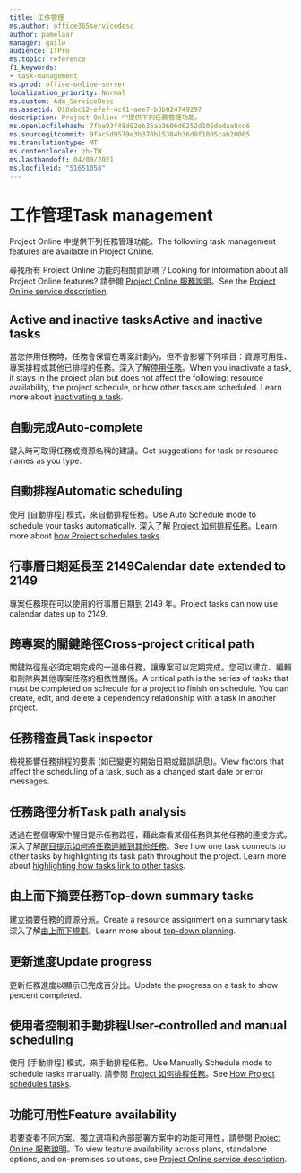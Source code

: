 ```yaml
---
title: 工作管理
ms.author: office365servicedesc
author: pamelaar
manager: gailw
audience: ITPro
ms.topic: reference
f1_keywords:
- task-management
ms.prod: office-online-server
localization_priority: Normal
ms.custom: Adm_ServiceDesc
ms.assetid: 018ebc12-efef-4cf1-aee7-b3b024749297
description: Project Online 中提供下列任務管理功能。
ms.openlocfilehash: 7fbe93f48d02eb35ab3606d6252d106dedaa8cd6
ms.sourcegitcommit: 9fac5d9579e3b370b15384b36d0f1805cab20065
ms.translationtype: MT
ms.contentlocale: zh-TW
ms.lasthandoff: 04/09/2021
ms.locfileid: "51651058"
---
```

# <a name="task-management"></a><span data-ttu-id="fc18a-103">工作管理</span><span class="sxs-lookup"><span data-stu-id="fc18a-103">Task management</span></span>

<span data-ttu-id="fc18a-104">Project Online 中提供下列任務管理功能。</span><span class="sxs-lookup"><span data-stu-id="fc18a-104">The following task management features are available in Project Online.</span></span>
  
<span data-ttu-id="fc18a-105">尋找所有 Project Online 功能的相關資訊嗎？</span><span class="sxs-lookup"><span data-stu-id="fc18a-105">Looking for information about all Project Online features?</span></span> <span data-ttu-id="fc18a-106">請參閱 [Project Online 服務說明](project-online-service-description.md)。</span><span class="sxs-lookup"><span data-stu-id="fc18a-106">See the [Project Online service description](project-online-service-description.md).</span></span>
  
## <a name="active-and-inactive-tasks"></a><span data-ttu-id="fc18a-107">Active and inactive tasks</span><span class="sxs-lookup"><span data-stu-id="fc18a-107">Active and inactive tasks</span></span>

<span data-ttu-id="fc18a-p102">當您停用任務時，任務會保留在專案計劃內，但不會影響下列項目：資源可用性、專案排程或其他已排程的任務。深入了解[停用任務](https://go.microsoft.com/fwlink/p/?LinkId=271335)。</span><span class="sxs-lookup"><span data-stu-id="fc18a-p102">When you inactivate a task, it stays in the project plan but does not affect the following: resource availability, the project schedule, or how other tasks are scheduled. Learn more about [inactivating a task](https://go.microsoft.com/fwlink/p/?LinkId=271335).</span></span>
  
## <a name="auto-complete"></a><span data-ttu-id="fc18a-110">自動完成</span><span class="sxs-lookup"><span data-stu-id="fc18a-110">Auto-complete</span></span>

<span data-ttu-id="fc18a-111">鍵入時可取得任務或資源名稱的建議。</span><span class="sxs-lookup"><span data-stu-id="fc18a-111">Get suggestions for task or resource names as you type.</span></span> 
  
## <a name="automatic-scheduling"></a><span data-ttu-id="fc18a-112">自動排程</span><span class="sxs-lookup"><span data-stu-id="fc18a-112">Automatic scheduling</span></span>

<span data-ttu-id="fc18a-113">使用 [自動排程] 模式，來自動排程任務。</span><span class="sxs-lookup"><span data-stu-id="fc18a-113">Use Auto Schedule mode to schedule your tasks automatically.</span></span> <span data-ttu-id="fc18a-114">深入了解 [Project 如何排程任務](https://go.microsoft.com/fwlink/p/?LinkId=271331)。</span><span class="sxs-lookup"><span data-stu-id="fc18a-114">Learn more about [how Project schedules tasks](https://go.microsoft.com/fwlink/p/?LinkId=271331).</span></span> 
  
## <a name="calendar-date-extended-to-2149"></a><span data-ttu-id="fc18a-115">行事曆日期延長至 2149</span><span class="sxs-lookup"><span data-stu-id="fc18a-115">Calendar date extended to 2149</span></span>

<span data-ttu-id="fc18a-116">專案任務現在可以使用的行事曆日期到 2149 年。</span><span class="sxs-lookup"><span data-stu-id="fc18a-116">Project tasks can now use calendar dates up to 2149.</span></span> 
  
## <a name="cross-project-critical-path"></a><span data-ttu-id="fc18a-117">跨專案的關鍵路徑</span><span class="sxs-lookup"><span data-stu-id="fc18a-117">Cross-project critical path</span></span>

<span data-ttu-id="fc18a-p104">關鍵路徑是必須定期完成的一連串任務，讓專案可以定期完成。您可以建立、編輯和刪除與其他專案任務的相依性關係。</span><span class="sxs-lookup"><span data-stu-id="fc18a-p104">A critical path is the series of tasks that must be completed on schedule for a project to finish on schedule. You can create, edit, and delete a dependency relationship with a task in another project.</span></span> 
  
## <a name="task-inspector"></a><span data-ttu-id="fc18a-120">任務稽查員</span><span class="sxs-lookup"><span data-stu-id="fc18a-120">Task inspector</span></span>

<span data-ttu-id="fc18a-121">檢視影響任務排程的要素 (如已變更的開始日期或錯誤訊息)。</span><span class="sxs-lookup"><span data-stu-id="fc18a-121">View factors that affect the scheduling of a task, such as a changed start date or error messages.</span></span>
  
## <a name="task-path-analysis"></a><span data-ttu-id="fc18a-122">任務路徑分析</span><span class="sxs-lookup"><span data-stu-id="fc18a-122">Task path analysis</span></span>

<span data-ttu-id="fc18a-p105">透過在整個專案中醒目提示任務路徑，藉此查看某個任務與其他任務的連接方式。深入了解[醒目提示如何將任務連結到其他任務](https://go.microsoft.com/fwlink/p/?LinkId=271345)。</span><span class="sxs-lookup"><span data-stu-id="fc18a-p105">See how one task connects to other tasks by highlighting its task path throughout the project. Learn more about [highlighting how tasks link to other tasks](https://go.microsoft.com/fwlink/p/?LinkId=271345).</span></span>
  
## <a name="top-down-summary-tasks"></a><span data-ttu-id="fc18a-125">由上而下摘要任務</span><span class="sxs-lookup"><span data-stu-id="fc18a-125">Top-down summary tasks</span></span>

<span data-ttu-id="fc18a-126">建立摘要任務的資源分派。</span><span class="sxs-lookup"><span data-stu-id="fc18a-126">Create a resource assignment on a summary task.</span></span> <span data-ttu-id="fc18a-127">深入了解[由上而下規劃](https://go.microsoft.com/fwlink/p/?LinkId=271333)。</span><span class="sxs-lookup"><span data-stu-id="fc18a-127">Learn more about [top-down planning](https://go.microsoft.com/fwlink/p/?LinkId=271333).</span></span>
  
## <a name="update-progress"></a><span data-ttu-id="fc18a-128">更新進度</span><span class="sxs-lookup"><span data-stu-id="fc18a-128">Update progress</span></span>

<span data-ttu-id="fc18a-129">更新任務進度以顯示已完成百分比。</span><span class="sxs-lookup"><span data-stu-id="fc18a-129">Update the progress on a task to show percent completed.</span></span>
  
## <a name="user-controlled-and-manual-scheduling"></a><span data-ttu-id="fc18a-130">使用者控制和手動排程</span><span class="sxs-lookup"><span data-stu-id="fc18a-130">User-controlled and manual scheduling</span></span>

<span data-ttu-id="fc18a-131">使用 [手動排程] 模式，來手動排程任務。</span><span class="sxs-lookup"><span data-stu-id="fc18a-131">Use Manually Schedule mode to schedule tasks manually.</span></span> <span data-ttu-id="fc18a-132">請參閱 [Project 如何排程任務](https://go.microsoft.com/fwlink/p/?LinkId=271331)。</span><span class="sxs-lookup"><span data-stu-id="fc18a-132">See [How Project schedules tasks](https://go.microsoft.com/fwlink/p/?LinkId=271331).</span></span>
  
## <a name="feature-availability"></a><span data-ttu-id="fc18a-133">功能可用性</span><span class="sxs-lookup"><span data-stu-id="fc18a-133">Feature availability</span></span>

<span data-ttu-id="fc18a-134">若要查看不同方案、獨立選項和內部部署方案中的功能可用性，請參閱 [Project Online 服務說明](project-online-service-description.md)。</span><span class="sxs-lookup"><span data-stu-id="fc18a-134">To view feature availability across plans, standalone options, and on-premises solutions, see [Project Online service description](project-online-service-description.md).</span></span>
  